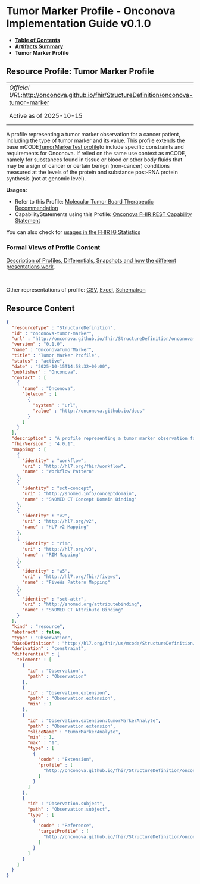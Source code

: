 # Tumor Marker Profile - Onconova Implementation Guide v0.1.0

* [**Table of Contents**](toc.md)
* [**Artifacts Summary**](artifacts.md)
* **Tumor Marker Profile**

## Resource Profile: Tumor Marker Profile 

| | |
| :--- | :--- |
| *Official URL*:http://onconova.github.io/fhir/StructureDefinition/onconova-tumor-marker | *Version*:0.1.0 |
| Active as of 2025-10-15 | *Computable Name*:OnconovaTumorMarker |

 
A profile representing a tumor marker observation for a cancer patient, including the type of tumor marker and its value. 
This profile extends the base mCODE[TumorMarkerTest profile](http://hl7.org/fhir/us/mcode/StructureDefinition/mcode-tumor-marker-test)to include specific constraints and requirements for Onconova. 
If relied on the same use context as mCODE, namely for substances found in tissue or blood or other body fluids that may be a sign of cancer or certain benign (non-cancer) conditions measured at the levels of the protein and substance post-RNA protein synthesis (not at genomic level). 

**Usages:**

* Refer to this Profile: [Molecular Tumor Board Therapeutic Recommendation](StructureDefinition-onconova-ext-molecular-tumor-board-therapeutic-recommendation.md)
* CapabilityStatements using this Profile: [Onconova FHIR REST Capability Statement](CapabilityStatement-onconova-capability-statement.md)

You can also check for [usages in the FHIR IG Statistics](https://packages2.fhir.org/xig/onconova.fhir|current/StructureDefinition/onconova-tumor-marker)

### Formal Views of Profile Content

 [Description of Profiles, Differentials, Snapshots and how the different presentations work](http://build.fhir.org/ig/FHIR/ig-guidance/readingIgs.html#structure-definitions). 

 

Other representations of profile: [CSV](StructureDefinition-onconova-tumor-marker.csv), [Excel](StructureDefinition-onconova-tumor-marker.xlsx), [Schematron](StructureDefinition-onconova-tumor-marker.sch) 



## Resource Content

```json
{
  "resourceType" : "StructureDefinition",
  "id" : "onconova-tumor-marker",
  "url" : "http://onconova.github.io/fhir/StructureDefinition/onconova-tumor-marker",
  "version" : "0.1.0",
  "name" : "OnconovaTumorMarker",
  "title" : "Tumor Marker Profile",
  "status" : "active",
  "date" : "2025-10-15T14:58:32+00:00",
  "publisher" : "Onconova",
  "contact" : [
    {
      "name" : "Onconova",
      "telecom" : [
        {
          "system" : "url",
          "value" : "http://onconova.github.io/docs"
        }
      ]
    }
  ],
  "description" : "A profile representing a tumor marker observation for a cancer patient, including the type of tumor marker and its value. \n\nThis profile extends the base mCODE [TumorMarkerTest profile](http://hl7.org/fhir/us/mcode/StructureDefinition/mcode-tumor-marker-test) to include specific constraints and requirements for Onconova.\n\nIf relied on the same use context as mCODE, namely for substances found in tissue or blood or other body fluids that may be a sign of cancer or certain benign (non-cancer) conditions measured at the levels of the protein and substance post-RNA protein synthesis (not at genomic level).",
  "fhirVersion" : "4.0.1",
  "mapping" : [
    {
      "identity" : "workflow",
      "uri" : "http://hl7.org/fhir/workflow",
      "name" : "Workflow Pattern"
    },
    {
      "identity" : "sct-concept",
      "uri" : "http://snomed.info/conceptdomain",
      "name" : "SNOMED CT Concept Domain Binding"
    },
    {
      "identity" : "v2",
      "uri" : "http://hl7.org/v2",
      "name" : "HL7 v2 Mapping"
    },
    {
      "identity" : "rim",
      "uri" : "http://hl7.org/v3",
      "name" : "RIM Mapping"
    },
    {
      "identity" : "w5",
      "uri" : "http://hl7.org/fhir/fivews",
      "name" : "FiveWs Pattern Mapping"
    },
    {
      "identity" : "sct-attr",
      "uri" : "http://snomed.org/attributebinding",
      "name" : "SNOMED CT Attribute Binding"
    }
  ],
  "kind" : "resource",
  "abstract" : false,
  "type" : "Observation",
  "baseDefinition" : "http://hl7.org/fhir/us/mcode/StructureDefinition/mcode-tumor-marker-test|4.0.0",
  "derivation" : "constraint",
  "differential" : {
    "element" : [
      {
        "id" : "Observation",
        "path" : "Observation"
      },
      {
        "id" : "Observation.extension",
        "path" : "Observation.extension",
        "min" : 1
      },
      {
        "id" : "Observation.extension:tumorMarkerAnalyte",
        "path" : "Observation.extension",
        "sliceName" : "tumorMarkerAnalyte",
        "min" : 1,
        "max" : "1",
        "type" : [
          {
            "code" : "Extension",
            "profile" : [
              "http://onconova.github.io/fhir/StructureDefinition/onconova-ext-tumor-marker-analyte|0.1.0"
            ]
          }
        ]
      },
      {
        "id" : "Observation.subject",
        "path" : "Observation.subject",
        "type" : [
          {
            "code" : "Reference",
            "targetProfile" : [
              "http://onconova.github.io/fhir/StructureDefinition/onconova-cancer-patient|0.1.0"
            ]
          }
        ]
      }
    ]
  }
}

```
